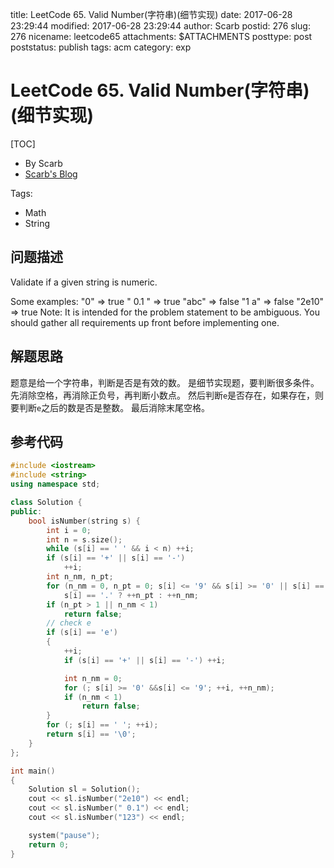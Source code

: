 title: LeetCode 65. Valid Number(字符串)(细节实现)
date: 2017-06-28 23:29:44
modified: 2017-06-28 23:29:44
author: Scarb
postid: 276
slug: 276
nicename: leetcode65
attachments: $ATTACHMENTS
posttype: post
poststatus: publish
tags: acm
category: exp

# LeetCode 65. Valid Number(字符串)(细节实现)
[TOC]

- By Scarb
- [Scarb's Blog](http://47.106.131.90/blog/uploads)

Tags:

- Math
- String


## 问题描述

Validate if a given string is numeric.

Some examples:
"0" => true
" 0.1 " => true
"abc" => false
"1 a" => false
"2e10" => true
Note: It is intended for the problem statement to be ambiguous. You should gather all requirements up front before implementing one.

## 解题思路
题意是给一个字符串，判断是否是有效的数。
是细节实现题，要判断很多条件。
先消除空格，再消除正负号，再判断小数点。
然后判断`e`是否存在，如果存在，则要判断`e`之后的数是否是整数。
最后消除末尾空格。


## 参考代码
```C++
#include <iostream>
#include <string>
using namespace std;

class Solution {
public:
	bool isNumber(string s) {
		int i = 0;
		int n = s.size();
		while (s[i] == ' ' && i < n) ++i;
		if (s[i] == '+' || s[i] == '-')
			++i;
		int n_nm, n_pt;
		for (n_nm = 0, n_pt = 0; s[i] <= '9' && s[i] >= '0' || s[i] == '.'; ++i)
			s[i] == '.' ? ++n_pt : ++n_nm;
		if (n_pt > 1 || n_nm < 1)
			return false;
		// check e
		if (s[i] == 'e')
		{
			++i;
			if (s[i] == '+' || s[i] == '-') ++i;

			int n_nm = 0;
			for (; s[i] >= '0' &&s[i] <= '9'; ++i, ++n_nm);
			if (n_nm < 1)
				return false;
		}
		for (; s[i] == ' '; ++i);
		return s[i] == '\0';
	}
};

int main()
{
	Solution sl = Solution();
	cout << sl.isNumber("2e10") << endl;
	cout << sl.isNumber(" 0.1") << endl;
	cout << sl.isNumber("123") << endl;

	system("pause");
	return 0;
}
```